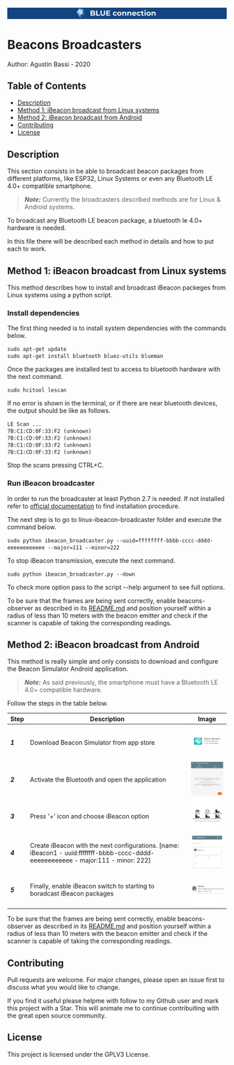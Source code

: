 ![banner](doc/banner.png)

# Beacons Broadcasters


Author: Agustin Bassi - 2020



## Table of Contents


* [Description](#description)
* [Method 1: iBeacon broadcast from Linux systems](#method-1:-iBeacon-broadcast-from-linux-systems)
* [Method 2: iBeacon broadcast from Android](#method-2:-iBeacon-broadcast-from-android)
* [Contributing](#contributing)
* [License](#license)



## Description

This section consists in be able to broadcast beacon packages from different platforms, like ESP32, Linux Systems or even any Bluetooth LE 4.0+ compatible smartphone.

> **_Note:_**  Currently the broadcasters described methods are for Linux & Android systems.

To broadcast any Bluetooth LE beacon package, a bluetooth le 4.0+ hardware is needed.

In this file there will be described each method in details and how to put each to work.


## Method 1: iBeacon broadcast from Linux systems

This method describes how to install and broadcast iBeacon packeges from Linux systems using a python script.


### Install dependencies

The first thing needed is to install system dependencies with the commands below.

```
sudo apt-get update
sudo apt-get install bluetooth bluez-utils blueman
```

Once the packages are installed test to access to bluetooth hardware with the next command.

```
sudo hcitool lescan
```

If no error is shown in the terminal, or if there are near bluetooth devices, the output should be like as follows.

```
LE Scan ...
7B:C1:CD:0F:33:F2 (unknown)
7B:C1:CD:0F:33:F2 (unknown)
7B:C1:CD:0F:33:F2 (unknown)
7B:C1:CD:0F:33:F2 (unknown)
```

Stop the scans pressing CTRL+C.

### Run iBeacon broadcaster

In order to run the broadcaster at least Python 2.7 is needed. If not installed refer to [official documentation](https://python.org) to find installation procedure.

The next step is to go to linux-ibeacon-broadcaster folder and execute the command below.

```
sudo python ibeacon_broadcaster.py --uuid=ffffffff-bbbb-cccc-dddd-eeeeeeeeeeee --major=111 --minor=222
```

To stop iBeacon transmission, execute the next command.

```
sudo python ibeacon_broadcaster.py --down
```

To check more option pass to the script --help argument to see full options.

To be sure that the frames are being sent correctly, enable beacons-observer as described in its [README.md](../beacons-observer/README.md) and position yourself within a radius of less than 10 meters with the beacon emitter and check if the scanner is capable of taking the corresponding readings.


## Method 2: iBeacon broadcast from Android

This method is really simple and only consists to download and configure the Beacon Simulator Android application.

> **_Note:_**  As said previously, the smartphone must have a Bluetooth LE 4.0+ compatible hardware.

Follow the steps in the table below.

| Step | Description   | Image |
| ---- | ------------- | ----- |
| **_1_** | Download Beacon Simulator from app store   | ![1](doc/android_1.png) |
| **_2_** | Activate the Bluetooth and open the application   | ![2](doc/android_2.png) |
| **_3_** | Press '+' icon and choose iBeacon option | ![3](doc/android_3.png) |
| **_4_** | Create iBeacon with the next configurations. [name: iBeacon1 - uuid:ffffffff-bbbb-cccc-dddd-eeeeeeeeeeee - major:111 - minor: 222] | ![4](doc/android_4.png) |
| **_5_** | Finally, enable iBeacon switch to starting to boradcast iBeacon packages | ![5](doc/android_5.png) |

To be sure that the frames are being sent correctly, enable beacons-observer as described in its [README.md](../beacons-observer/README.md) and position yourself within a radius of less than 10 meters with the beacon emitter and check if the scanner is capable of taking the corresponding readings.





## Contributing



Pull requests are welcome. For major changes, please open an issue first to discuss what you would like to change.

If you find it useful please helpme with follow to my Github user and mark this project with a Star. This will animate me to continue contribuiting with the great open source community.



## License



This project is licensed under the GPLV3 License.